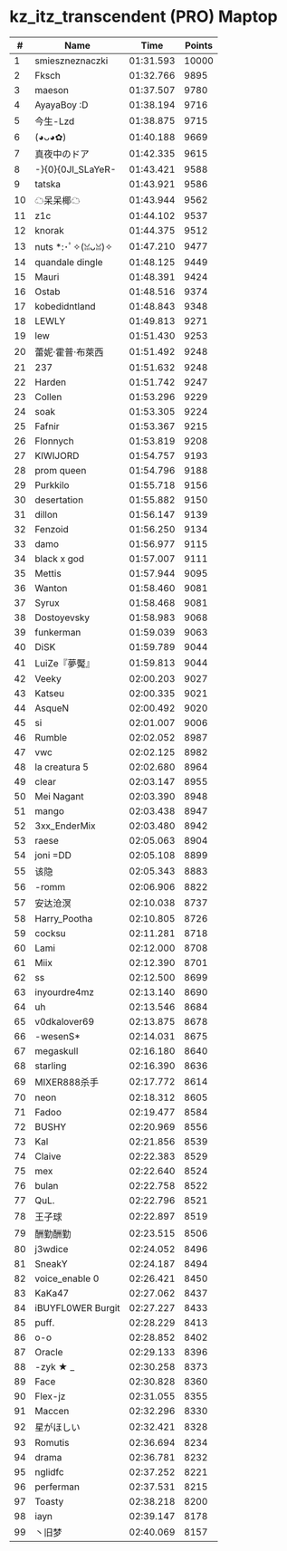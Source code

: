 # kz_itz_transcendent (PRO) Maptop

|  # | Name | Time | Points |
|-------------- | -------------- | -------------- | -------------- | 
| 1 | smieszneznaczki | 01:31.593 | 10000 | 
| 2 | Fksch | 01:32.766 | 9895 | 
| 3 | maeson | 01:37.507 | 9780 | 
| 4 | AyayaBoy :D | 01:38.194 | 9716 | 
| 5 | 今生-Lzd | 01:38.875 | 9715 | 
| 6 | (◕ᴗ◕✿) | 01:40.188 | 9669 | 
| 7 | 真夜中のドア | 01:42.335 | 9615 | 
| 8 | -}{0}{0JI_SLaYeR- | 01:43.421 | 9588 | 
| 9 | tatska | 01:43.921 | 9586 | 
| 10 | ☁呆呆椰☁ | 01:43.944 | 9562 | 
| 11 | z1c | 01:44.102 | 9537 | 
| 12 | knorak | 01:44.375 | 9512 | 
| 13 | nuts *:･ﾟ✧(ꈍᴗꈍ)✧ | 01:47.210 | 9477 | 
| 14 | quandale dingle | 01:48.125 | 9449 | 
| 15 | Mauri | 01:48.391 | 9424 | 
| 16 | Ostab | 01:48.516 | 9374 | 
| 17 | kobedidntland | 01:48.843 | 9348 | 
| 18 | LEWLY | 01:49.813 | 9271 | 
| 19 | lew | 01:51.430 | 9253 | 
| 20 | 蕾妮·霍普·布萊西 | 01:51.492 | 9248 | 
| 21 | 237 | 01:51.632 | 9248 | 
| 22 | Harden | 01:51.742 | 9247 | 
| 23 | Collen | 01:53.296 | 9229 | 
| 24 | soak | 01:53.305 | 9224 | 
| 25 | Fafnir | 01:53.367 | 9215 | 
| 26 | Flonnych | 01:53.819 | 9208 | 
| 27 | KIWIJORD | 01:54.757 | 9193 | 
| 28 | prom queen | 01:54.796 | 9188 | 
| 29 | Purkkilo | 01:55.718 | 9156 | 
| 30 | desertation | 01:55.882 | 9150 | 
| 31 | dillon | 01:56.147 | 9139 | 
| 32 | Fenzoid | 01:56.250 | 9134 | 
| 33 | damo | 01:56.977 | 9115 | 
| 34 | black x god | 01:57.007 | 9111 | 
| 35 | Mettis | 01:57.944 | 9095 | 
| 36 | Wanton | 01:58.460 | 9081 | 
| 37 | Syrux | 01:58.468 | 9081 | 
| 38 | Dostoyevsky | 01:58.983 | 9068 | 
| 39 | funkerman | 01:59.039 | 9063 | 
| 40 | DiSK | 01:59.789 | 9044 | 
| 41 | LuiZe『夢魘』 | 01:59.813 | 9044 | 
| 42 | Veeky | 02:00.203 | 9027 | 
| 43 | Katseu | 02:00.335 | 9021 | 
| 44 | 󠀡󠀡⁧⁧AsqueN | 02:00.492 | 9020 | 
| 45 | si | 02:01.007 | 9006 | 
| 46 | Rumble | 02:02.052 | 8987 | 
| 47 | vwc | 02:02.125 | 8982 | 
| 48 | la creatura 5 | 02:02.680 | 8964 | 
| 49 | clear | 02:03.147 | 8955 | 
| 50 | Mei Nagant | 02:03.390 | 8948 | 
| 51 | mango | 02:03.438 | 8947 | 
| 52 | 3xx_EnderMix | 02:03.480 | 8942 | 
| 53 | raese | 02:05.063 | 8904 | 
| 54 | joni =DD | 02:05.108 | 8899 | 
| 55 | 该隐 | 02:05.343 | 8883 | 
| 56 | -romm | 02:06.906 | 8822 | 
| 57 | 安达沧溟 | 02:10.038 | 8737 | 
| 58 | Harry_Pootha | 02:10.805 | 8726 | 
| 59 | cocksu | 02:11.281 | 8718 | 
| 60 | Lami | 02:12.000 | 8708 | 
| 61 | Miix | 02:12.390 | 8701 | 
| 62 | ss | 02:12.500 | 8699 | 
| 63 | inyourdre4mz | 02:13.140 | 8690 | 
| 64 | uh | 02:13.546 | 8684 | 
| 65 | v0dkalover69 | 02:13.875 | 8678 | 
| 66 | -wesenS* | 02:14.031 | 8675 | 
| 67 | megaskull | 02:16.180 | 8640 | 
| 68 | starling | 02:16.390 | 8636 | 
| 69 | MIXER888杀手 | 02:17.772 | 8614 | 
| 70 | neon | 02:18.312 | 8605 | 
| 71 | Fadoo | 02:19.477 | 8584 | 
| 72 | BUSHY | 02:20.969 | 8556 | 
| 73 | Kal | 02:21.856 | 8539 | 
| 74 | Claive | 02:22.383 | 8529 | 
| 75 | mex | 02:22.640 | 8524 | 
| 76 | bulan | 02:22.758 | 8522 | 
| 77 | QuL. | 02:22.796 | 8521 | 
| 78 | 王子球 | 02:22.897 | 8519 | 
| 79 | 酬勤酬勤 | 02:23.515 | 8506 | 
| 80 | j3wdice | 02:24.052 | 8496 | 
| 81 | SneakY | 02:24.187 | 8494 | 
| 82 | voice_enable 0 | 02:26.421 | 8450 | 
| 83 | KaKa47 | 02:27.062 | 8437 | 
| 84 | iBUYFL0WER Burgit | 02:27.227 | 8433 | 
| 85 | puff. | 02:28.229 | 8413 | 
| 86 | o-o | 02:28.852 | 8402 | 
| 87 | Oracle | 02:29.133 | 8396 | 
| 88 | -zyk ★  _ | 02:30.258 | 8373 | 
| 89 | Face | 02:30.828 | 8360 | 
| 90 | Flex-jz | 02:31.055 | 8355 | 
| 91 | Maccen | 02:32.296 | 8330 | 
| 92 | 星がほしい | 02:32.421 | 8328 | 
| 93 | Romutis | 02:36.694 | 8234 | 
| 94 | drama | 02:36.781 | 8232 | 
| 95 | nglidfc | 02:37.252 | 8221 | 
| 96 | perferman | 02:37.531 | 8215 | 
| 97 | Toasty | 02:38.218 | 8200 | 
| 98 | iayn | 02:39.147 | 8178 | 
| 99 | 丶旧梦 | 02:40.069 | 8157 | 

